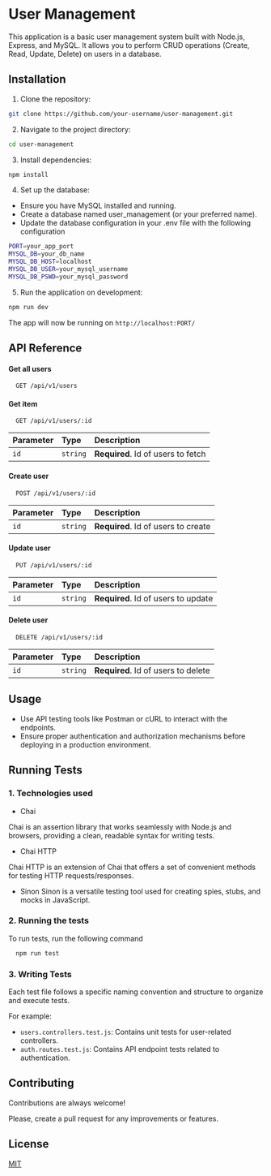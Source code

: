 
# User Management

This application is a basic user management system built with Node.js, Express, and MySQL. It allows you to perform CRUD operations (Create, Read, Update, Delete) on users in a database.


## Installation

1. Clone the repository:
```bash
git clone https://github.com/your-username/user-management.git
```

2. Navigate to the project directory:
```bash
cd user-management
```

3. Install dependencies:
```bash
npm install
```

4. Set up the database:

- Ensure you have MySQL installed and running.
- Create a database named user_management (or your preferred name).
- Update the database configuration in your .env file with the following configuration
```bash
PORT=your_app_port
MYSQL_DB=your_db_name
MYSQL_DB_HOST=localhost
MYSQL_DB_USER=your_mysql_username
MYSQL_DB_PSWD=your_mysql_password
```

5. Run the application on development:
```bash
npm run dev
```
The app will now be running on `http://localhost:PORT/`

## API Reference

#### Get all users

```http
  GET /api/v1/users
```

#### Get item

```http
  GET /api/v1/users/:id
```

| Parameter | Type     | Description                       |
| :-------- | :------- | :-------------------------------- |
| `id`      | `string` | **Required**. Id of users to fetch |

#### Create user
```http
  POST /api/v1/users/:id
```

| Parameter | Type     | Description                       |
| :-------- | :------- | :-------------------------------- |
| `id`      | `string` | **Required**. Id of users to create |

#### Update user
```http
  PUT /api/v1/users/:id
```

| Parameter | Type     | Description                       |
| :-------- | :------- | :-------------------------------- |
| `id`      | `string` | **Required**. Id of users to update |

#### Delete user
```http
  DELETE /api/v1/users/:id
```

| Parameter | Type     | Description                       |
| :-------- | :------- | :-------------------------------- |
| `id`      | `string` | **Required**. Id of users to delete |

## Usage

- Use API testing tools like Postman or cURL to interact with the endpoints.
- Ensure proper authentication and authorization mechanisms before deploying in a production environment.

## Running Tests
### 1. Technologies used
- Chai

Chai is an assertion library that works seamlessly with Node.js and browsers, providing a clean, readable syntax for writing tests.

- Chai HTTP

Chai HTTP is an extension of Chai that offers a set of convenient methods for testing HTTP requests/responses.

- Sinon
Sinon is a versatile testing tool used for creating spies, stubs, and mocks in JavaScript.

### 2. Running the tests
To run tests, run the following command

```bash
  npm run test
```
### 3. Writing Tests
Each test file follows a specific naming convention and structure to organize and execute tests.

For example:

- `users.controllers.test.js`: Contains unit tests for user-related controllers.
- `auth.routes.test.js`: Contains API endpoint tests related to authentication.


## Contributing

Contributions are always welcome!

Please, create a pull request for any improvements or features.


## License

[MIT](https://choosealicense.com/licenses/mit/)


